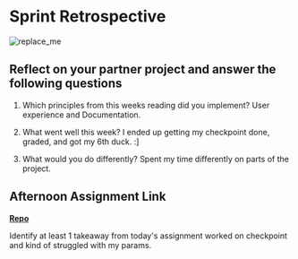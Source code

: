 # Sprint Retrospective

![replace_me](https://codeworks.blob.core.windows.net/public/assets/img/illustrations/placeholder.svg)

## Reflect on your partner project and answer the following questions

1. Which principles from this weeks reading did you implement?
    User experience and Documentation.

2. What went well this week?
    I ended up getting my checkpoint done, graded, and got my 6th duck. :]

3. What would you do differently?
    Spent my time differently on parts of the project.

## Afternoon Assignment Link

**[Repo](https://github.com/KendallPowell/<ASSIGNMENT_REPO>)**

Identify at least 1 takeaway from today's assignment
    worked on checkpoint and kind of struggled with my params.
